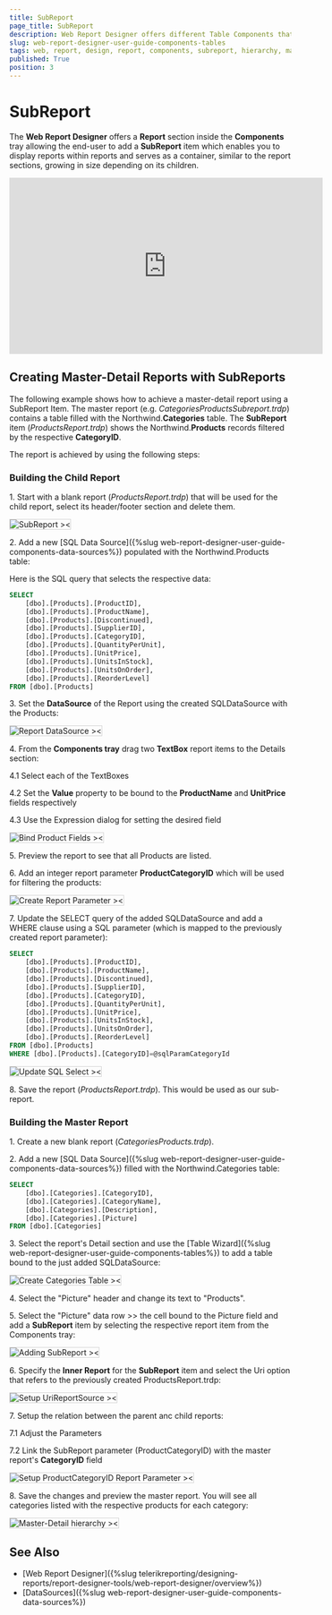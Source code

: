 ```yaml
---
title: SubReport
page_title: SubReport
description: Web Report Designer offers different Table Components that can be used to visualize the data records in the reports.
slug: web-report-designer-user-guide-components-tables
tags: web, report, design, report, components, subreport, hierarchy, master, detail
published: True
position: 3
---
```


<style>
img[alt$="><"] {
  border: 1px solid lightgrey;
}

</style>

# SubReport

The **Web Report Designer** offers a **Report** section inside the **Components** tray allowing the end-user to add a **SubReport** item which enables you to display reports within reports and serves as a container, similar to the report sections, growing in size depending on its children.

<iframe width="560" height="315" src="https://www.youtube.com/embed/TDRZETEWtSk?si=Lgm3HkxytrWh0zTB" title="YouTube video player" frameborder="0" allow="accelerometer; autoplay; clipboard-write; encrypted-media; gyroscope; picture-in-picture; web-share" referrerpolicy="strict-origin-when-cross-origin" allowfullscreen></iframe>

## Creating Master-Detail Reports with SubReports

The following example shows how to achieve a master-detail report using a SubReport Item. The master report (e.g. *CategoriesProductsSubreport.trdp*) contains a table filled with the Northwind.**Categories** table. The **SubReport** item (*ProductsReport.trdp*) shows the Northwind.**Products** records filtered by the respective **CategoryID**.

The report is achieved by using the following steps:

### Building the Child Report

1\. Start with a blank report (*ProductsReport.trdp*) that will be used for the child report, select its header/footer section and delete them.

![SubReport ><](images/wrd-components-subreport-new-report.png)   

2\. Add a new [SQL Data Source]({%slug web-report-designer-user-guide-components-data-sources%}) populated with the Northwind.Products table:

Here is the SQL query that selects the respective data:

```SQL
SELECT
	[dbo].[Products].[ProductID], 
	[dbo].[Products].[ProductName], 
	[dbo].[Products].[Discontinued], 
	[dbo].[Products].[SupplierID], 
	[dbo].[Products].[CategoryID], 
	[dbo].[Products].[QuantityPerUnit], 
	[dbo].[Products].[UnitPrice], 
	[dbo].[Products].[UnitsInStock], 
	[dbo].[Products].[UnitsOnOrder], 
	[dbo].[Products].[ReorderLevel]
FROM [dbo].[Products]
```

3\. Set the **DataSource** of the Report using the created SQLDataSource with the Products:

![Report DataSource ><](images/wrd-components-subreport-report-data-source.png)    

4\. From the **Components tray** drag two **TextBox** report items to the Details section:</br>

4\.1 Select each of the TextBoxes </br>

4\.2 Set the **Value** property to be bound to the **ProductName** and **UnitPrice** fields respectively</br>

4\.3 Use the Expression dialog for setting the desired field</br>

![Bind Product Fields ><](images/wrd-components-subreport-bind-product-fields.png)     

5\. Preview the report to see that all Products are listed.

6\. Add an integer report parameter **ProductCategoryID** which will be used for filtering the products:

![Create Report Parameter ><](images/wrd-components-subreport-create-report-parameter.png)   

7\. Update the SELECT query of the added SQLDataSource and add a WHERE clause using a SQL parameter (which is mapped to the previously created report parameter):

```SQL 
SELECT
	[dbo].[Products].[ProductID], 
	[dbo].[Products].[ProductName], 
	[dbo].[Products].[Discontinued], 
	[dbo].[Products].[SupplierID], 
	[dbo].[Products].[CategoryID], 
	[dbo].[Products].[QuantityPerUnit], 
	[dbo].[Products].[UnitPrice], 
	[dbo].[Products].[UnitsInStock], 
	[dbo].[Products].[UnitsOnOrder], 
	[dbo].[Products].[ReorderLevel]
FROM [dbo].[Products]
WHERE [dbo].[Products].[CategoryID]=@sqlParamCategoryId
```

![Update SQL Select ><](images/wrd-components-subreport-update-sql-select.png)    

8\. Save the report (*ProductsReport.trdp*). This would be used as our sub-report.

### Building the Master Report

1\. Create a new blank report (*CategoriesProducts.trdp*).

2\. Add a new [SQL Data Source]({%slug web-report-designer-user-guide-components-data-sources%}) filled with the Northwind.Categories table:

```SQL
SELECT
	[dbo].[Categories].[CategoryID], 
	[dbo].[Categories].[CategoryName], 
	[dbo].[Categories].[Description], 
	[dbo].[Categories].[Picture]
FROM [dbo].[Categories]
```

3\. Select the report's Detail section and use the [Table Wizard]({%slug web-report-designer-user-guide-components-tables%}) to add a table bound to the just added SQLDataSource:

![Create Categories Table ><](images/wrd-components-subreport-create-categories-table.png)   

4\. Select the "Picture" header and change its text to "Products".

5\. Select the "Picture" data row >> the cell bound to the Picture field and add a **SubReport** item by selecting the respective report item from the Components tray:

![Adding SubReport ><](images/wrd-components-subreport-adding-subreport.png)   

6\. Specify the **Inner Report** for the **SubReport** item and select the Uri option that refers to the previously created ProductsReport.trdp:

![Setup UriReportSource ><](images/wrd-components-subreport-urireportsource.png)   

7\. Setup the relation between the parent anc child reports:</br>

7\.1 Adjust the Parameters</br>

7\.2 Link the SubReport parameter (ProductCategoryID) with the master report's **CategoryID** field</br>

![Setup ProductCategoryID Report Parameter ><](images/wrd-components-subreport-setup-productcategoryid-report-parameter.png)   

8\. Save the changes and preview the master report. You will see all categories listed with the respective products for each category: 

![Master-Detail hierarchy ><](images/wrd-components-subreport-master-detail-hierarchy.png)    

## See Also

* [Web Report Designer]({%slug telerikreporting/designing-reports/report-designer-tools/web-report-designer/overview%}) 
* [DataSources]({%slug web-report-designer-user-guide-components-data-sources%}) 


